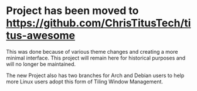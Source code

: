 # Project has been moved to <https://github.com/ChrisTitusTech/titus-awesome>

This was done because of various theme changes and creating a more minimal interface. This project will remain here for historical purposes and will no longer be maintained. 

The new Project also has two branches for Arch and Debian users to help more Linux users adopt this form of Tiling Window Management. 

